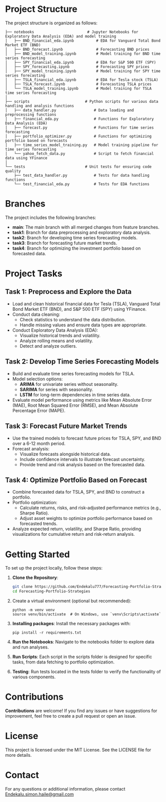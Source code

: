# Project Structure
The project structure is organized as follows:

```
├── notebooks                        # Jupyter Notebooks for Exploratory Data Analysis (EDA) and model training
│   ├── BND_financial_eda.ipynb          # EDA for Vanguard Total Bond Market ETF (BND)
│   ├── BND_forecast.ipynb               # Forecasting BND prices
│   ├── BND_model_training.ipynb         # Model training for BND time series forecasting
│   ├── SPY_financial_eda.ipynb          # EDA for S&P 500 ETF (SPY)
│   ├── SPY_forecasting.ipynb            # Forecasting SPY prices
│   ├── SPY_model_training.ipynb         # Model training for SPY time series forecasting
│   ├── TSLA_financial_eda.ipynb         # EDA for Tesla stock (TSLA)
│   ├── TSLA_forecast.ipynb              # Forecasting TSLA prices
│   └── TSLA_model_training.ipynb        # Model training for TSLA time series forecasting
│
├── scripts                         # Python scripts for various data handling and analysis functions
│   ├── data_handler.py                 # Data loading and preprocessing functions
│   ├── financial_eda.py                # Functions for Exploratory Data Analysis (EDA)
│   ├── forecast.py                     # Functions for time series forecasting
│   ├── portfolio_optimizer.py          # Functions for optimizing portfolio based on forecasts
│   ├── time_series_model_training.py   # Model training pipeline for time series forecasting
│   └── yahoo_fetch_data.py             # Script to fetch financial data using YFinance
│
└── tests                           # Unit tests for ensuring code quality
    ├── test_data_handler.py            # Tests for data handling functions
    └── test_financial_eda.py           # Tests for EDA functions
```

# Branches
The project includes the following branches:

- **main**: The main branch with all merged changes from feature branches.
- **task1**: Branch for data preprocessing and exploratory data analysis.
- **task2**: Branch for developing time series forecasting models.
- **task3**: Branch for forecasting future market trends.
- **task4**: Branch for optimizing the investment portfolio based on forecasted data.

# Project Tasks

## Task 1: Preprocess and Explore the Data
- Load and clean historical financial data for Tesla (TSLA), Vanguard Total Bond Market ETF (BND), and S&P 500 ETF (SPY) using YFinance.
- Conduct data cleaning:
  - Check statistics to understand the data distribution.
  - Handle missing values and ensure data types are appropriate.
- Conduct Exploratory Data Analysis (EDA):
  - Visualize historical trends and volatility.
  - Analyze rolling means and volatility.
  - Detect and analyze outliers.

## Task 2: Develop Time Series Forecasting Models
- Build and evaluate time series forecasting models for TSLA.
- Model selection options:
  - **ARIMA** for univariate series without seasonality.
  - **SARIMA** for series with seasonality.
  - **LSTM** for long-term dependencies in time series data.
- Evaluate model performance using metrics like Mean Absolute Error (MAE), Root Mean Squared Error (RMSE), and Mean Absolute Percentage Error (MAPE).

## Task 3: Forecast Future Market Trends
- Use the trained models to forecast future prices for TSLA, SPY, and BND over a 6-12 month period.
- Forecast analysis:
  - Visualize forecasts alongside historical data.
  - Include confidence intervals to illustrate forecast uncertainty.
  - Provide trend and risk analysis based on the forecasted data.

## Task 4: Optimize Portfolio Based on Forecast
- Combine forecasted data for TSLA, SPY, and BND to construct a portfolio.
- Portfolio optimization:
  - Calculate returns, risks, and risk-adjusted performance metrics (e.g., Sharpe Ratio).
  - Adjust asset weights to optimize portfolio performance based on forecasted trends.
- Analyze expected return, volatility, and Sharpe Ratio, providing visualizations for cumulative return and risk-return analysis.

# Getting Started
To set up the project locally, follow these steps:

1. **Clone the Repository**:
   ```bash
   git clone https://github.com/Endekalu777/Forecasting-Portfolio-Strategies
   cd Forecasting-Portfolio-Strategies
   ```

2. Create a virtual environment (optional but recommended):
   ```
   python -m venv venv
   source venv/bin/activate  # On Windows, use `venv\Scripts\activate`
   ```

3. **Installing packages**:
Install the necessary packages with:

    ```
    pip install -r requirements.txt
    ```

4. **Run the Notebooks**: Navigate to the notebooks folder to explore data and run analyses.

5. **Run Scripts**: Each script in the scripts folder is designed for specific tasks, from data fetching to portfolio optimization.

6. **Testing**: Run tests located in the tests folder to verify the functionality of various components.

# Contributions
**Contributions** are welcome! If you find any issues or have suggestions for improvement, feel free to create a pull request or open an issue.

# License
This project is licensed under the MIT License. See the LICENSE file for more details.

# Contact
For any questions or additional information, please contact [Endekalu.simon.haile@gmail.com](mailto:Endekalu.simon.haile@gmail.com)